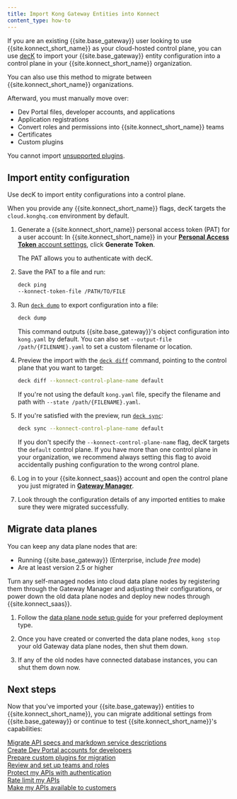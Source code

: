 ```yaml
---
title: Import Kong Gateway Entities into Konnect
content_type: how-to
---
```


If you are an existing {{site.base_gateway}} user looking to use {{site.konnect_short_name}}
as your cloud-hosted control plane, you can use [decK](/deck/) to import your
{{site.base_gateway}} entity configuration into a control plane in your
{{site.konnect_short_name}} organization.

You can also use this method to migrate between {{site.konnect_short_name}} organizations.

Afterward, you must manually move over:
* Dev Portal files, developer accounts, and applications
* Application registrations
* Convert roles and permissions into {{site.konnect_short_name}} teams
* Certificates
* Custom plugins

You cannot import [unsupported plugins](/konnect/servicehub/plugins/#plugin-limitations).

## Import entity configuration

Use decK to import entity configurations into a control plane.

When you provide any {{site.konnect_short_name}} flags, decK targets the `cloud.konghq.com` environment by default.

1. Generate a {{site.konnect_short_name}} personal access token (PAT) for a user account: In {{site.konnect_short_name}} in your [**Personal Access Token** account settings](https://cloud.konghq.com/global/account/tokens), click **Generate Token**.
  
    The PAT allows you to authenticate with decK.

1. Save the PAT to a file and run: 

    ```sh
    deck ping
    --konnect-token-file /PATH/TO/FILE
    ```

1. Run [`deck dump`](/deck/latest/reference/deck_dump/) to export configuration into a file:

    ```sh
    deck dump
    ```

    This command outputs {{site.base_gateway}}'s object configuration into
    `kong.yaml` by default. You can also set `--output-file /path/{FILENAME}.yaml`
    to set a custom filename or location.

1. Preview the import with the [`deck diff`](/deck/latest/reference/deck_diff/)
command, pointing to the control plane that you want to target:

    ```sh
    deck diff --konnect-control-plane-name default
    ```

    If you're not using the default `kong.yaml` file, specify the filename and
    path with `--state /path/{FILENAME}.yaml`.

1. If you're satisfied with the preview, run [`deck sync`](/deck/latest/reference/deck_sync/):

    ```sh
    deck sync --konnect-control-plane-name default
    ```

    If you don't specify the `--konnect-control-plane-name` flag, decK targets the
    `default` control plane. If you have more than one control plane in your
    organization, we recommend always setting this flag to avoid accidentally
    pushing configuration to the wrong control plane.

1. Log in to your {{site.konnect_saas}} account and open the control plane you just migrated in [**Gateway Manager**](https://cloud.konghq.com/gateway-manager/).

1. Look through the configuration details of any imported entities to make sure
they were migrated successfully.

## Migrate data planes

You can keep any data plane nodes that are:
* Running {{site.base_gateway}} (Enterprise, include _free_ mode)
* Are at least version 2.5 or higher

Turn any self-managed nodes into cloud data plane nodes by registering them
through the Gateway Manager and adjusting their configurations, or power down
the old data plane nodes and deploy new nodes through {{site.konnect_saas}}.

1. Follow the [data plane node setup guide](/konnect/gateway-manager/#data-plane-nodes) for
your preferred deployment type.

2. Once you have created or converted the data plane nodes, `kong stop` your
old Gateway data plane nodes, then shut them down.

3. If any of the old nodes have connected database instances,
you can shut them down now.

## Next steps

Now that you've imported your {{site.base_gateway}} entities to {{site.konnect_short_name}}, you can migrate additional settings from {{site.base_gateway}} or continue to test {{site.konnect_short_name}}'s capabilities:

<div class="docs-grid-install max-3">

  <a href="/konnect/api-products/service-documentation/" class="docs-grid-install-block no-description">
    <img class="install-icon no-image-expand" src="/assets/images/icons/documentation/icn-flag.svg" alt="">
    <div class="install-text">Migrate API specs and markdown service descriptions</div>
  </a>

  <a href="/konnect/dev-portal/dev-reg/" class="docs-grid-install-block no-description">
    <img class="install-icon no-image-expand" src="/assets/images/icons/documentation/icn-flag.svg" alt="">
    <div class="install-text">Create Dev Portal accounts for developers</div>
  </a>

  <a href="/konnect/gateway-manager/plugins/#custom-plugins" class="docs-grid-install-block no-description">
    <img class="install-icon no-image-expand" src="/assets/images/icons/documentation/icn-flag.svg" alt="">
    <div class="install-text">Prepare custom plugins for migration</div>
  </a>

  <a href="/konnect/org-management/teams-and-roles/" class="docs-grid-install-block no-description">
    <img class="install-icon no-image-expand" src="/assets/images/icons/documentation/icn-flag.svg" alt="">
    <div class="install-text">Review and set up teams and roles</div>
  </a>
  
  <a href="/hub/kong-inc/key-auth/how-to/basic-example/" class="docs-grid-install-block no-description">
    <img class="install-icon no-image-expand" src="/assets/images/icons/documentation/icn-flag.svg" alt="">
    <div class="install-text">Protect my APIs with authentication</div>
  </a>

  <a href="/hub/kong-inc/rate-limiting/" class="docs-grid-install-block no-description">
    <img class="install-icon no-image-expand" src="/assets/images/icons/documentation/icn-flag.svg" alt="">
    <div class="install-text">Rate limit my APIs</div>
  </a>

  <a href="/konnect/dev-portal/applications/enable-app-reg/" class="docs-grid-install-block no-description">
    <img class="install-icon no-image-expand" src="/assets/images/icons/documentation/icn-flag.svg" alt="">
    <div class="install-text">Make my APIs available to customers</div>
  </a>

</div>
